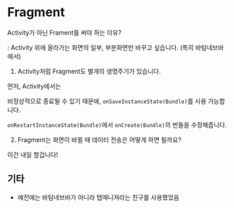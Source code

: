 # Fragment

Activity가 아닌 Frament를 써야 하는 이유?

: Activity 위에 올라가는 화면의 일부, 부분화면만 바꾸고 싶습니다. (특히 바텀네브바에서)

1. Activity처럼 Fragment도 별개의 생명주기가 있습니다.

먼저, Activity에서는

비정상적으로 종료될 수 있기 때문에, `onSaveInstanceState(Bundle)`를 사용 가능합니다.

`onRestartInstanceState(Bundle)`에서 `onCreate(Bundle)`의 번들을 수정해줍니다.

2. Fragment는 화면이 바뀔 때 데이터 전송은 어떻게 하면 될까요?

이건 내일 할겁니다!

## 기타

- 예전에는 바텀네브바가 아니라 탭매니져라는 친구를 사용했었음
